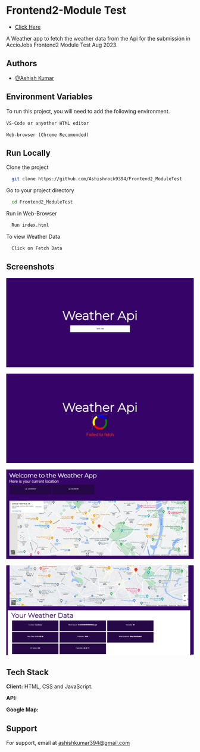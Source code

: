
# Frontend2-Module Test

- [Click Here](https://ashishrock9394.github.io/Frontend2_ModuleTest/)

A Weather app to fetch the weather data from the Api for the submission in AccioJobs Frontend2 Module Test Aug 2023.


## Authors

- [@Ashish Kumar](https://www.github.com/AshishRock9394)


## Environment Variables

To run this project, you will need to add the following environment.

`VS-Code or anyother HTML editor`

`Web-browser (Chrome Recomonded)`

## Run Locally

Clone the project

```bash
  git clone https://github.com/Ashishrock9394/Frontend2_ModuleTest
```

Go to your project directory

```bash
  cd Frontend2_ModuleTest
```
Run in Web-Browser

```bash
  Run index.html
```
To view Weather Data

```bash
  Click on Fetch Data
```

## Screenshots


![App Screenshot](https://github.com/Ashishrock9394/Frontend2_ModuleTest/blob/main/images/s1.jpg)


![App Screenshot](https://github.com/Ashishrock9394/Frontend2_ModuleTest/blob/main/images/s2.jpg)


![App Screenshot](https://github.com/Ashishrock9394/Frontend2_ModuleTest/blob/main/images/s3.jpg)


![App Screenshot](https://github.com/Ashishrock9394/Frontend2_ModuleTest/blob/main/images/s4.jpg)

## Tech Stack

**Client:** HTML, CSS and JavaScript.

**API:** 

**Google Map:** 

## Support

For support, email at ashishkumar394@gmail.com
